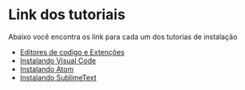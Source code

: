 # Link dos tutoriais
Abaixo  você encontra os link para cada um dos tutorias de instalação

- [Editores de codigo e Extenções](.\Instruções.md)
- [Instalando Visual Code](vscode\Install)
- [Instalando Atom](atom\Install)
- [Instalando SublimeText](sublime\Install)